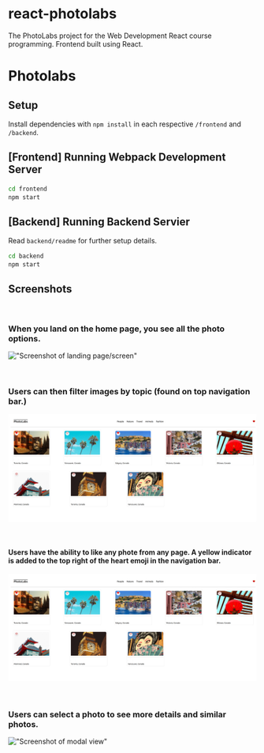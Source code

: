 # react-photolabs
The PhotoLabs project for the Web Development React course programming.
Frontend built using React. 

# Photolabs

## Setup

Install dependencies with `npm install` in each respective `/frontend` and `/backend`.

## [Frontend] Running Webpack Development Server

```sh
cd frontend
npm start
```

## [Backend] Running Backend Servier

Read `backend/readme` for further setup details.

```sh
cd backend
npm start
```

## Screenshots
 &nbsp; 

 ### When you land on the home page, you see all the photo options. 

!["Screenshot of landing page/screen"](https://github.com/BryanChuinkam/photolabs-starter/blob/main/docs/allImages.png?raw=true)

 &nbsp; 


### Users can then filter images by topic (found on top navigation bar.)
!["Screenshot of filtered photos by topic"](https://github.com/BryanChuinkam/photolabs-starter/blob/main/docs/imagesByTopicWithLikes.png?raw=true)

 &nbsp; 
 #### Users have the ability to like any phote from any page. A yellow indicator is added to the top right of the heart emoji in the navigation bar.

 !["Screenshot of filtered photos by topic"](https://github.com/BryanChuinkam/photolabs-starter/blob/main/docs/imagesByTopicWithLikes.png?raw=true)

 &nbsp; 


### Users can select a photo to see more details and similar photos. 
 !["Screenshot of modal view"](https://github.com/BryanChuinkam/photolabs-starter/blob/main/docs/selectedImageModal.png?raw=true)

 &nbsp; 
